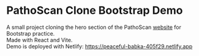 # PathoScan Clone Bootstrap Demo

A small project cloning the hero section of the PathoScan [website](https://www.pathoscan.com/) for Bootstrap practice.
<br/>Made with React and Vite.
<br/>Demo is deployed with Netlify: https://peaceful-babka-405f29.netlify.app
